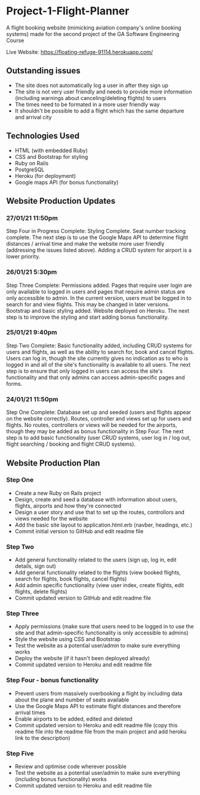 # Project-1-Flight-Planner

A flight booking website (mimicking aviation company's online booking systems) made for the second project of the GA Software Engineering Course

Live Website: https://floating-refuge-91114.herokuapp.com/

## Outstanding issues

* The site does not automatically log a user in after they sign up
* The site is not very user friendly and needs to provide more information (including warnings about canceling/deleting flights) to users 
* The times need to be formated in a more user friendly way
* It shouldn't be possible to add a flight which has the same departure and arrival city

## Technologies Used
* HTML (with embedded Ruby)
* CSS and Bootstrap for styling
* Ruby on Rails
* PostgreSQL 
* Heroku (for deployment)
* Google maps API (for bonus functionality)

## Website Production Updates

### 27/01/21 11:50pm

Step Four in Progress Complete: Styling Complete. Seat number tracking complete. The next step is to use the Google Maps API to determine flight distances / arrival time and make the website more user friendly (addressing the issues listed above). Adding a CRUD system for airport is a lower priority. 

### 26/01/21 5:30pm

Step Three Complete: Permissions added. Pages that require user login are only available to logged in users and pages that require admin status are only accessible to admin. In the current version, users must be logged in to search for and view flights. This may be changed in later versions. Bootstrap and basic styling added. Website deployed on Heroku. The next step is to improve the styling and start adding bonus functionality.

### 25/01/21 9:40pm

Step Two Complete: Basic functionality added, including CRUD systems for users and flights, as well as the ability to search for, book and cancel flights. Users can log in, though the site currently gives no indication as to who is logged in and all of the site's functionality is available to all users. The next step is to ensure that only logged in users can access the site's functionality and that only admins can access admin-specific pages and forms.

### 24/01/21 11:50pm

Step One Complete: Database set up and seeded (users and flights appear on the website correctly). Routes, controller and views set up for users and flights. No routes, controllers or views will be needed for the airports, though they may be added as bonus functionality in Step Four. The next step is to add basic functionality (user CRUD systems, user log in / log out, flight searching / booking and flight CRUD systems).

## Website Production Plan

### Step One
* Create a new Ruby on Rails project
* Design, create and seed a database with information about users, flights, airports and how they're connected
* Design a user story and use that to set up the routes, controllors and views needed for the website
* Add the basic site layout to application.html.erb (navber, headings, etc.)
* Commit initial version to GitHub and edit readme file

### Step Two
* Add general functionality related to the users (sign up, log in, edit details, sign out)
* Add general functionality related to the flights (view booked flights, search for flights, book flights, cancel flights)
* Add admin specific functionality (view user index, create flights, edit flights, delete flights)
* Commit updated version to GitHub and edit readme file

### Step Three
* Apply permissions (make sure that users need to be logged in to use the site and that admin-specific functionality is only accessible to admins)
* Style the website using CSS and Bootstrap
* Test the website as a potential user/admin to make sure everything works
* Deploy the website (if it hasn't been deployed already)
* Commit updated version to Heroku and edit readme file

### Step Four - bonus functionality
* Prevent users from massively overbooking a flight by including data about the plane and number of seats available
* Use the Google Maps API to estimate flight distances and therefore arrival times
* Enable airports to be added, edited and deleted
* Commit updated version to Heroku and edit readme file (copy this readme file into the readme file from the main project and add heroku link to the description)

### Step Five
* Review and optimise code wherever possible
* Test the website as a potential user/admin to make sure everything (including bonus functionality) works
* Commit updated version to Heroku and edit readme file
